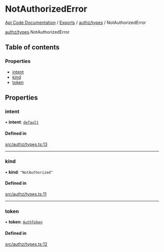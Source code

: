 # NotAuthorizedError
 
[Api Code Documentation](../README.md) / [Exports](../modules.md) / [authz/types](../modules/authz_types.md) / NotAuthorizedError

[authz/types](../modules/authz_types.md).NotAuthorizedError

## Table of contents

### Properties

- [intent](authz_types.NotAuthorizedError.md#intent)
- [kind](authz_types.NotAuthorizedError.md#kind)
- [token](authz_types.NotAuthorizedError.md#token)

## Properties

### intent

• **intent**: [`default`](../modules/authz_intents.md#default)

#### Defined in

[src/authz/types.ts:13](https://github.com/openkfw/TruBudget/blob/a06c11b/api/src/authz/types.ts#L13)

___

### kind

• **kind**: ``"NotAuthorized"``

#### Defined in

[src/authz/types.ts:11](https://github.com/openkfw/TruBudget/blob/a06c11b/api/src/authz/types.ts#L11)

___

### token

• **token**: [`AuthToken`](authz_token.AuthToken.md)

#### Defined in

[src/authz/types.ts:12](https://github.com/openkfw/TruBudget/blob/a06c11b/api/src/authz/types.ts#L12)
